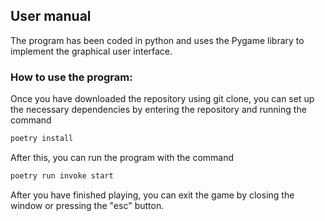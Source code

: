 ## User manual

The program has been coded in python and uses the Pygame library to implement the graphical user interface.

### How to use the program:

Once you have downloaded the repository using git clone, you can set up the necessary dependencies by entering the repository and running the command

```bash
poetry install
```

After this, you can run the program with the command

```bash
poetry run invoke start
```

After you have finished playing, you can exit the game by closing the window or pressing the "esc" button.
